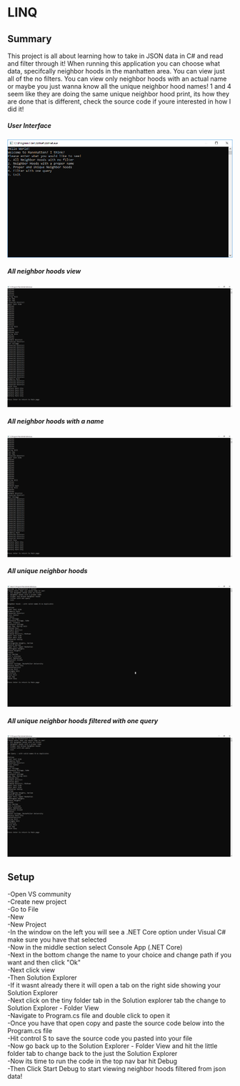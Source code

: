 <h1> LINQ</h1>

<h2> Summary </h2>

This project is all about learning how to take in JSON data in C# and read and filter through it!  When running this 
application you can choose what data, specifcally neighbor hoods in the manhatten area.  You can view just all of the 
no filters.  You can view only neighbor hoods with an actual name or maybe you just wanna know all the unique 
neighbor hood names!  1 and 4 seem like they are doing the same unique neighbor hood print, its how they are done 
that is different, check the source code if youre interested in how I did it!

<h5> User Interface </h5>

![UserInterface](./Assets/Interface.PNG)

<h5> All neighbor hoods view </h5>

![AllNeighborHoods](./Assets/See_all_data.PNG)

<h5> All neighbor hoods with a name </h5>

![AllNeighborHoods](./Assets/ProperNames.PNG)

<h5> All unique neighbor hoods </h5>

![AllNeighborHoods](./Assets/UniqueNames.PNG)

<h5> All unique neighbor hoods filtered with one query </h5>

![AllNeighborHoods](./Assets/OneQuery.PNG)

<h2> Setup </h2>

-Open VS community  
-Create new project  
-Go to File  
-New  
-New Project  
-In the window on the left you will see a .NET Core option under Visual C# make sure you have that selected  
-Now in the middle section select Console App (.NET Core)  
-Next in the bottom change the name to your choice and change path if you want and then click "Ok"  
-Next click view  
-Then Solution Explorer  
-If it wasnt already there it will open a tab on the right side showing your Solution Explorer  
-Next click on the tiny folder tab in the Solution explorer tab the change to Solution Explorer - Folder View  
-Navigate to Program.cs file and double click to open it  
-Once you have that open copy and paste the source code below into the Program.cs file  
-Hit control S to save the source code you pasted into your file  
-Now go back up to the Solution Explorer - Folder View and hit the little folder tab to change back to the just the Solution Explorer  
-Now its time to run the code in the top nav bar hit Debug  
-Then Click Start Debug to start viewing neighbor hoods filtered from json data! 
